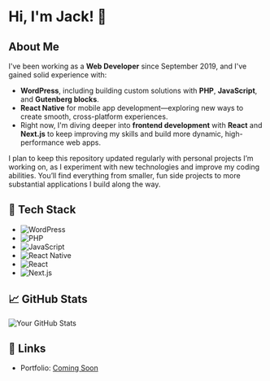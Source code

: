 # Hi, I'm Jack! 👋

## About Me
I've been working as a **Web Developer** since September 2019, and I've gained solid experience with:
- **WordPress**, including building custom solutions with **PHP**, **JavaScript**, and **Gutenberg blocks**.
- **React Native** for mobile app development—exploring new ways to create smooth, cross-platform experiences.
- Right now, I'm diving deeper into **frontend development** with **React** and **Next.js** to keep improving my skills and build more dynamic, high-performance web apps.

I plan to keep this repository updated regularly with personal projects I’m working on, as I experiment with new technologies and improve my coding abilities. You’ll find everything from smaller, fun side projects to more substantial applications I build along the way.


## 🚀 Tech Stack
- ![WordPress](https://img.shields.io/badge/-WordPress-21759B?style=flat&logo=wordpress&logoColor=white)
- ![PHP](https://img.shields.io/badge/-PHP-777BB4?style=flat&logo=php&logoColor=white)
- ![JavaScript](https://img.shields.io/badge/-JavaScript-F7DF1E?style=flat&logo=javascript&logoColor=white)
- ![React Native](https://img.shields.io/badge/-React%20Native-61DAFB?style=flat&logo=react&logoColor=white)
- ![React](https://img.shields.io/badge/-React-61DAFB?style=flat&logo=react&logoColor=white)
- ![Next.js](https://img.shields.io/badge/-Next.js-000000?style=flat&logo=next.js&logoColor=white)

## 📈 GitHub Stats
![Your GitHub Stats](https://github-readme-stats.vercel.app/api?username=yourusername&show_icons=true)

## 🔗 Links
- Portfolio: [Coming Soon](jackhallett.co.uk)
